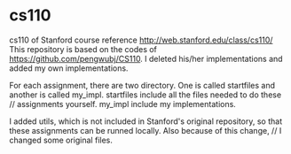 # cs110
cs110 of Stanford
course reference http://web.stanford.edu/class/cs110/
This repository is based on the codes of https://github.com/pengwubj/CS110. I deleted his/her implementations and added my own implementations.

For each assignment, there are two directory. One is called startfiles and another is called my_impl. startfiles include all the files needed to do these //
assignments yourself. my_impl include my implementations.

I added utils, which is not included in Stanford's original repository, so that these assignments can be runned locally. Also because of this change, //
I changed some original files.

